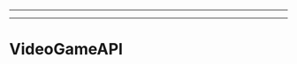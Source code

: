 -------------------------------------------------------------
--------------------------------------------------------------------------------------------------
# VideoGameAPI

